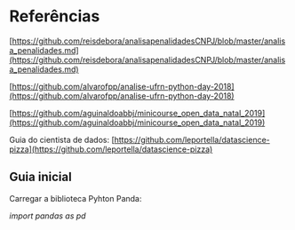 # Referências



[https://github.com/reisdebora/analisapenalidadesCNPJ/blob/master/analisa_penalidades.md](https://github.com/reisdebora/analisapenalidadesCNPJ/blob/master/analisa_penalidades.md)  

[https://github.com/alvarofpp/analise-ufrn-python-day-2018](https://github.com/alvarofpp/analise-ufrn-python-day-2018)  

[https://github.com/aguinaldoabbj/minicourse_open_data_natal_2019](https://github.com/aguinaldoabbj/minicourse_open_data_natal_2019)

Guia do cientista de dados: [https://github.com/leportella/datascience-pizza](https://github.com/leportella/datascience-pizza)

## Guia inicial

Carregar a biblioteca Pyhton Panda:

*import pandas as pd*




